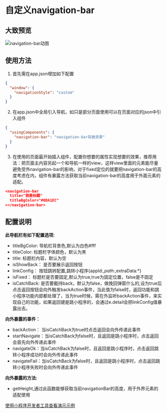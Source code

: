 # 自定义navigation-bar
## 大致预览
![navigation-bar动图](http://github.com/xw5/wx_miniapp_code_snippet/raw/master/assets/navigation-bar-img.gif)

## 使用方法

1. 首先需在app.json增加如下配置
```json
{
  "window": {
    "navigationStyle": "custom"
  }
}
```
2. 在app.json中全局引入导航，如只是部分页面使用可以在页面对应的json中引入组件
``` json
{
  "usingComponents": {
    "navigation-bar": "navigation-bar存放目录"
  }
}
```
3. 在使用的页面最开始插入组件，配置你想要的属性实现想要的效果，推荐用法：把页面主内容另起一个和导航一样的view，这样view里面的元素能尽量避免受外navigation-bar的影响，对于fixed定位的就要把navigation-bar的高度考虑在内，组件有暴露方法获取当前navigation-bar的高度用于外面元素的适配。
``` json
<navigation-bar
  title="我是标题"
  titleBgColor="#0DA1EC"
></navigation-bar>
```
## 配置说明
**此导航栏有如下配置选项:**

* titleBgColor:     导航栏背景色,默认为白色#fff
* titleColor:       标题栏字体颜色，默认为黑
* title:            标题栏内容，默认为空
* isShowBack：      是否要展示返回按钮
* linkConfig：      按钮跳转配置,跳转小程序{appId:*,path:*,extraData:*}
* isFixed：         标题栏是否要固定,默认为true,true为固定位置，false是不固定
* isCatchBack:      是否要截持back，默认为false，做挽回弹窗什么的,设为true后点击返回按钮会向外触发backAction事件，当此值为false时，返回功能和跳小程序功能内部都处理了，当为true时候，需在外监听backAction事件，来实现自己的功能，如果返回键是跳小程序的，会通过e.detail会把linkConfig值暴露出去。

**向外暴露的事件：**

* backAction： 当isCatchBack为true时点击返回会向外传递此事件
* startNavigate：当isCatchBack为false时，且返回是跳小程序时，点击返回会首先向外传递此事件
* navigateOk：当isCatchBack为false时，且返回是跳小程序时，点击返回跳转小程序成功时会向外传递此事件
* navigateFail：当isCatchBack为false时，且返回是跳小程序时，点击返回跳转小程序失败时会向外传递此事件

**向外暴露的方法:**

* getHeight,通过此函数能够获取当前navigationBar的高度，用于外界元素的适配使用

[使用小程序开发者工具查看演示示例](https://developers.weixin.qq.com/s/pPqMrfms7RaL)